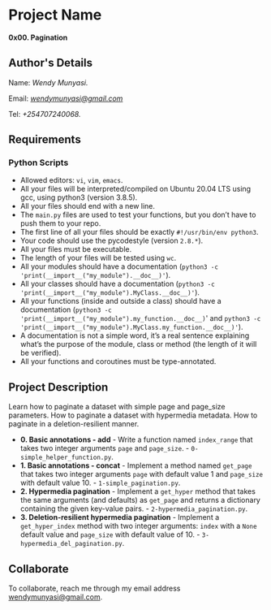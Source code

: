 # Project Name
**0x00. Pagination**

## Author's Details
Name: *Wendy Munyasi.*

Email: *wendymunyasi@gmail.com*

Tel: *+254707240068.*

##  Requirements

### Python Scripts
*   Allowed editors: `vi`, `vim`, `emacs`.
*   All your files will be interpreted/compiled on Ubuntu 20.04 LTS using gcc, using python3 (version 3.8.5).
*   All your files should end with a new line.
*   The `main.py` files are used to test your functions, but you don’t have to push them to your repo.
*   The first line of all your files should be exactly `#!/usr/bin/env python3`.
*   Your code should use the pycodestyle (version `2.8.*`).
*   All your files must be executable.
*   The length of your files will be tested using `wc`.
*   All your modules should have a documentation (`python3 -c 'print(__import__("my_module").__doc__)'`).
*   All your classes should have a documentation (`python3 -c 'print(__import__("my_module").MyClass.__doc__)'`).
*   All your functions (inside and outside a class) should have a documentation (`python3 -c 'print(__import__("my_module").my_function.__doc__)`' and `python3 -c 'print(__import__("my_module").MyClass.my_function.__doc__)'`).
*   A documentation is not a simple word, it’s a real sentence explaining what’s the purpose of the module, class or method (the length of it will be verified).
*   All your functions and coroutines must be type-annotated.

## Project Description
Learn how to paginate a dataset with simple page and page_size parameters.
How to paginate a dataset with hypermedia metadata.
How to paginate in a deletion-resilient manner.


* **0. Basic annotations - add** - Write a function named `index_range` that takes two integer arguments `page` and `page_size`. - `0-simple_helper_function.py`.
* **1. Basic annotations - concat** - Implement a method named `get_page` that takes two integer arguments `page` with default value 1 and `page_size` with default value 10. - `1-simple_pagination.py`.
* **2. Hypermedia pagination** - Implement a `get_hyper` method that takes the same arguments (and defaults) as `get_page` and returns a dictionary containing the given key-value pairs. - `2-hypermedia_pagination.py`.
* **3. Deletion-resilient hypermedia pagination** - Implement a `get_hyper_index` method with two integer arguments: `index` with a `None` default value and `page_size` with default value of 10. - `3-hypermedia_del_pagination.py`.


## Collaborate

To collaborate, reach me through my email address wendymunyasi@gmail.com.
